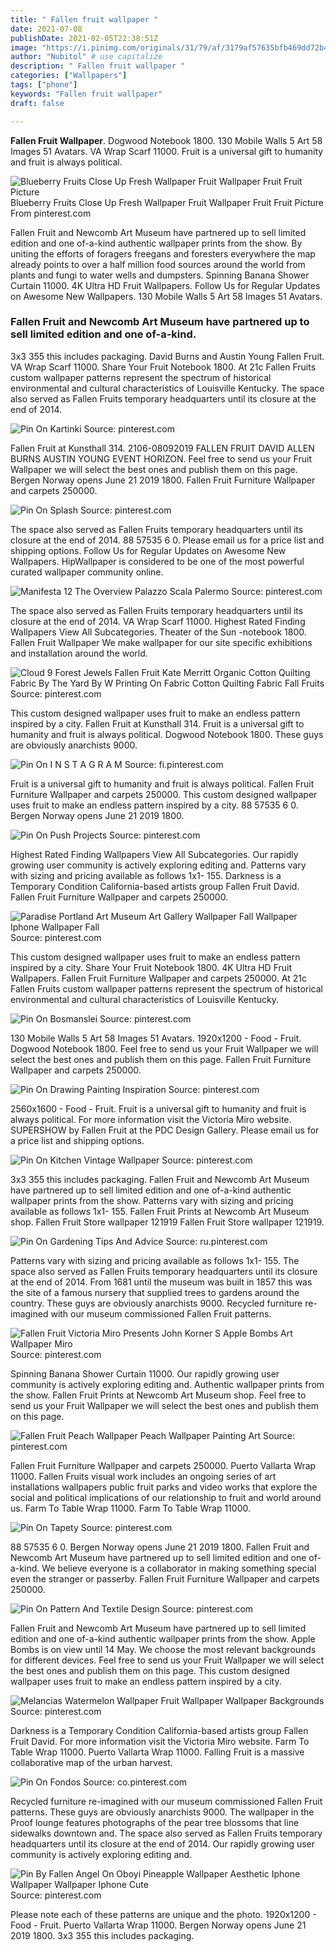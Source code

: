 ```yaml
---
title: " Fallen fruit wallpaper "
date: 2021-07-08
publishDate: 2021-02-05T22:38:51Z
image: "https://i.pinimg.com/originals/31/79/af/3179af57635bfb469dd72b4d9467e49b.jpg"
author: "Nubitol" # use capitalize
description: " Fallen fruit wallpaper "
categories: ["Wallpapers"]
tags: ["phone"]
keywords: "Fallen fruit wallpaper"
draft: false

---
```



**Fallen Fruit Wallpaper**. Dogwood Notebook 1800. 130 Mobile Walls 5 Art 58 Images 51 Avatars. VA Wrap Scarf 11000. Fruit is a universal gift to humanity and fruit is always political.

![Blueberry Fruits Close Up Fresh Wallpaper Fruit Wallpaper Fruit Fruit Picture](https://i.pinimg.com/736x/b6/1d/85/b61d852c407550881848853b1c607be1.jpg "Blueberry Fruits Close Up Fresh Wallpaper Fruit Wallpaper Fruit Fruit Picture")
Blueberry Fruits Close Up Fresh Wallpaper Fruit Wallpaper Fruit Fruit Picture From pinterest.com


Fallen Fruit and Newcomb Art Museum have partnered up to sell limited edition and one of-a-kind authentic wallpaper prints from the show. By uniting the efforts of foragers freegans and foresters everywhere the map already points to over a half million food sources around the world from plants and fungi to water wells and dumpsters. Spinning Banana Shower Curtain 11000. 4K Ultra HD Fruit Wallpapers. Follow Us for Regular Updates on Awesome New Wallpapers. 130 Mobile Walls 5 Art 58 Images 51 Avatars.

### Fallen Fruit and Newcomb Art Museum have partnered up to sell limited edition and one of-a-kind.

3x3 355 this includes packaging. David Burns and Austin Young Fallen Fruit. VA Wrap Scarf 11000. Share Your Fruit Notebook 1800. At 21c Fallen Fruits custom wallpaper patterns represent the spectrum of historical environmental and cultural characteristics of Louisville Kentucky. The space also served as Fallen Fruits temporary headquarters until its closure at the end of 2014.


![Pin On Kartinki](https://i.pinimg.com/originals/dd/91/89/dd91892089f774c672671cfb256e58b3.jpg "Pin On Kartinki")
Source: pinterest.com

Fallen Fruit at Kunsthall 314. 2106-08092019 FALLEN FRUIT DAVID ALLEN BURNS AUSTIN YOUNG EVENT HORIZON. Feel free to send us your Fruit Wallpaper we will select the best ones and publish them on this page. Bergen Norway opens June 21 2019 1800. Fallen Fruit Furniture Wallpaper and carpets 250000.

![Pin On Splash](https://i.pinimg.com/originals/21/04/c8/2104c8d662ad0ab25f4a84e32226d376.jpg "Pin On Splash")
Source: pinterest.com

The space also served as Fallen Fruits temporary headquarters until its closure at the end of 2014. 88 57535 6 0. Please email us for a price list and shipping options. Follow Us for Regular Updates on Awesome New Wallpapers. HipWallpaper is considered to be one of the most powerful curated wallpaper community online.

![Manifesta 12 The Overview Palazzo Scala Palermo](https://i.pinimg.com/originals/ed/8c/8e/ed8c8e12ae0249d6078cf355dce1b956.jpg "Manifesta 12 The Overview Palazzo Scala Palermo")
Source: pinterest.com

The space also served as Fallen Fruits temporary headquarters until its closure at the end of 2014. VA Wrap Scarf 11000. Highest Rated Finding Wallpapers View All Subcategories. Theater of the Sun -notebook 1800. Fallen Fruit Wallpaper We make wallpaper for our site specific exhibitions and installation around the world.

![Cloud 9 Forest Jewels Fallen Fruit Kate Merritt Organic Cotton Quilting Fabric By The Yard By W Printing On Fabric Cotton Quilting Fabric Fall Fruits](https://i.pinimg.com/564x/fa/f1/80/faf180adddfbea1f98c88ec3253dcadc.jpg "Cloud 9 Forest Jewels Fallen Fruit Kate Merritt Organic Cotton Quilting Fabric By The Yard By W Printing On Fabric Cotton Quilting Fabric Fall Fruits")
Source: pinterest.com

This custom designed wallpaper uses fruit to make an endless pattern inspired by a city. Fallen Fruit at Kunsthall 314. Fruit is a universal gift to humanity and fruit is always political. Dogwood Notebook 1800. These guys are obviously anarchists 9000.

![Pin On I N S T A G R A M](https://i.pinimg.com/originals/be/94/0d/be940dd3c018adf31bc36d245f1afde6.jpg "Pin On I N S T A G R A M")
Source: fi.pinterest.com

Fruit is a universal gift to humanity and fruit is always political. Fallen Fruit Furniture Wallpaper and carpets 250000. This custom designed wallpaper uses fruit to make an endless pattern inspired by a city. 88 57535 6 0. Bergen Norway opens June 21 2019 1800.

![Pin On Push Projects](https://i.pinimg.com/originals/61/fa/fc/61fafc001d1d54093200391cd85fb16e.jpg "Pin On Push Projects")
Source: pinterest.com

Highest Rated Finding Wallpapers View All Subcategories. Our rapidly growing user community is actively exploring editing and. Patterns vary with sizing and pricing available as follows 1x1- 155. Darkness is a Temporary Condition California-based artists group Fallen Fruit David. Fallen Fruit Furniture Wallpaper and carpets 250000.

![Paradise Portland Art Museum Art Gallery Wallpaper Fall Wallpaper Iphone Wallpaper Fall](https://i.pinimg.com/236x/c4/64/b8/c464b8f59ec59ebd2f5e0afd8913615c--fallen-fruits-los-angeles-county.jpg "Paradise Portland Art Museum Art Gallery Wallpaper Fall Wallpaper Iphone Wallpaper Fall")
Source: pinterest.com

This custom designed wallpaper uses fruit to make an endless pattern inspired by a city. Share Your Fruit Notebook 1800. 4K Ultra HD Fruit Wallpapers. Fallen Fruit Furniture Wallpaper and carpets 250000. At 21c Fallen Fruits custom wallpaper patterns represent the spectrum of historical environmental and cultural characteristics of Louisville Kentucky.

![Pin On Bosmanslei](https://i.pinimg.com/736x/50/ba/3f/50ba3fbbb15d2e14526b177d0456c816.jpg "Pin On Bosmanslei")
Source: pinterest.com

130 Mobile Walls 5 Art 58 Images 51 Avatars. 1920x1200 - Food - Fruit. Dogwood Notebook 1800. Feel free to send us your Fruit Wallpaper we will select the best ones and publish them on this page. Fallen Fruit Furniture Wallpaper and carpets 250000.

![Pin On Drawing Painting Inspiration](https://i.pinimg.com/originals/69/48/18/69481808b4c311466e4690bee634f04f.jpg "Pin On Drawing Painting Inspiration")
Source: pinterest.com

2560x1600 - Food - Fruit. Fruit is a universal gift to humanity and fruit is always political. For more information visit the Victoria Miro website. SUPERSHOW by Fallen Fruit at the PDC Design Gallery. Please email us for a price list and shipping options.

![Pin On Kitchen Vintage Wallpaper](https://i.pinimg.com/474x/0f/f1/07/0ff1079e756bbc3e7f60c854e67f8564.jpg "Pin On Kitchen Vintage Wallpaper")
Source: pinterest.com

3x3 355 this includes packaging. Fallen Fruit and Newcomb Art Museum have partnered up to sell limited edition and one of-a-kind authentic wallpaper prints from the show. Patterns vary with sizing and pricing available as follows 1x1- 155. Fallen Fruit Prints at Newcomb Art Museum shop. Fallen Fruit Store wallpaper 121919 Fallen Fruit Store wallpaper 121919.

![Pin On Gardening Tips And Advice](https://i.pinimg.com/originals/d0/e6/65/d0e6650d1f2e7312fe58ab407fdc3771.jpg "Pin On Gardening Tips And Advice")
Source: ru.pinterest.com

Patterns vary with sizing and pricing available as follows 1x1- 155. The space also served as Fallen Fruits temporary headquarters until its closure at the end of 2014. From 1681 until the museum was built in 1857 this was the site of a famous nursery that supplied trees to gardens around the country. These guys are obviously anarchists 9000. Recycled furniture re-imagined with our museum commissioned Fallen Fruit patterns.

![Fallen Fruit Victoria Miro Presents John Korner S Apple Bombs Art Wallpaper Miro](https://i.pinimg.com/originals/b9/a6/0e/b9a60e0f152fb1a5733291453fd1a27a.jpg "Fallen Fruit Victoria Miro Presents John Korner S Apple Bombs Art Wallpaper Miro")
Source: pinterest.com

Spinning Banana Shower Curtain 11000. Our rapidly growing user community is actively exploring editing and. Authentic wallpaper prints from the show. Fallen Fruit Prints at Newcomb Art Museum shop. Feel free to send us your Fruit Wallpaper we will select the best ones and publish them on this page.

![Fallen Fruit Peach Wallpaper Peach Wallpaper Painting Art](https://i.pinimg.com/originals/3b/a1/77/3ba177d2490f3f8b967b534d205a718e.jpg "Fallen Fruit Peach Wallpaper Peach Wallpaper Painting Art")
Source: pinterest.com

Fallen Fruit Furniture Wallpaper and carpets 250000. Puerto Vallarta Wrap 11000. Fallen Fruits visual work includes an ongoing series of art installations wallpapers public fruit parks and video works that explore the social and political implications of our relationship to fruit and world around us. Farm To Table Wrap 11000. Farm To Table Wrap 11000.

![Pin On Tapety](https://i.pinimg.com/474x/9b/0a/6f/9b0a6ffecefe1bedaa16ec3a44ac2618.jpg "Pin On Tapety")
Source: pinterest.com

88 57535 6 0. Bergen Norway opens June 21 2019 1800. Fallen Fruit and Newcomb Art Museum have partnered up to sell limited edition and one of-a-kind. We believe everyone is a collaborator in making something special even the stranger or passerby. Fallen Fruit Furniture Wallpaper and carpets 250000.

![Pin On Pattern And Textile Design](https://i.pinimg.com/originals/5f/bc/3a/5fbc3a9055cd86f0d4704871b2fa15c7.jpg "Pin On Pattern And Textile Design")
Source: pinterest.com

Fallen Fruit and Newcomb Art Museum have partnered up to sell limited edition and one of-a-kind authentic wallpaper prints from the show. Apple Bombs is on view until 14 May. We choose the most relevant backgrounds for different devices. Feel free to send us your Fruit Wallpaper we will select the best ones and publish them on this page. This custom designed wallpaper uses fruit to make an endless pattern inspired by a city.

![Melancias Watermelon Wallpaper Fruit Wallpaper Wallpaper Backgrounds](https://i.pinimg.com/originals/cf/e6/25/cfe625aeee55a25343885761e827d5f8.jpg "Melancias Watermelon Wallpaper Fruit Wallpaper Wallpaper Backgrounds")
Source: pinterest.com

Darkness is a Temporary Condition California-based artists group Fallen Fruit David. For more information visit the Victoria Miro website. Farm To Table Wrap 11000. Puerto Vallarta Wrap 11000. Falling Fruit is a massive collaborative map of the urban harvest.

![Pin On Fondos](https://i.pinimg.com/736x/cd/84/10/cd84103e5810d5e8c14dc1d274d1fe08.jpg "Pin On Fondos")
Source: co.pinterest.com

Recycled furniture re-imagined with our museum commissioned Fallen Fruit patterns. These guys are obviously anarchists 9000. The wallpaper in the Proof lounge features photographs of the pear tree blossoms that line sidewalks downtown and. The space also served as Fallen Fruits temporary headquarters until its closure at the end of 2014. Our rapidly growing user community is actively exploring editing and.

![Pin By Fallen Angel On Oboyi Pineapple Wallpaper Aesthetic Iphone Wallpaper Wallpaper Iphone Cute](https://i.pinimg.com/originals/31/79/af/3179af57635bfb469dd72b4d9467e49b.jpg "Pin By Fallen Angel On Oboyi Pineapple Wallpaper Aesthetic Iphone Wallpaper Wallpaper Iphone Cute")
Source: pinterest.com

Please note each of these patterns are unique and the photo. 1920x1200 - Food - Fruit. Puerto Vallarta Wrap 11000. Bergen Norway opens June 21 2019 1800. 3x3 355 this includes packaging.

